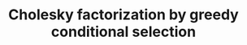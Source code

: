 ---
layout: page
title: Cholesky factorization by greedy conditional selection
description: Optimal sparsity sets for KL optimal approximation?
img: assets/img/greedy_selection/select2.svg
redirect: https://cgdct.moe/projects/cholesky/
importance: 3
category: inference and computation
---